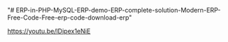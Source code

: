"# ERP-in-PHP-MySQL-ERP-demo-ERP-complete-solution-Modern-ERP-Free-Code-Free-erp-code-download-erp" 

https://youtu.be/lDipex1eNiE
